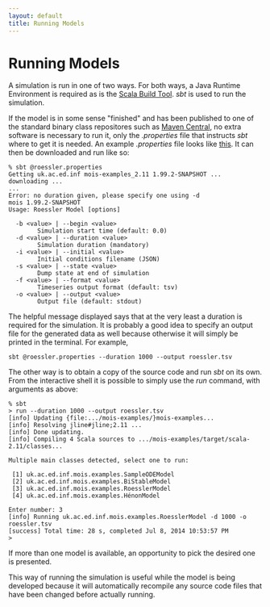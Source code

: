 ```yaml
---
layout: default
title: Running Models
---
```


Running Models
==============

A simulation is run in one of two ways. For both ways, a Java Runtime
Environment is required as is the 
[Scala Build Tool](http://www.scala-sbt.org). *sbt* is used to run the
simulation.

If the model is in some sense "finished" and has been published to
one of the standard binary class repositores such as 
[Maven Central](http://mvnrepository.com/), no extra software is
necessary to run it, only the *.properties* file that instructs
*sbt* where to get it is needed. An example *.properties* file
looks like
[this](https://github.com/edinburgh-rbm/mois-examples/blob/master/examples/roessler.properties).
It can then be downloaded and run like so:

~~~~~
% sbt @roessler.properties
Getting uk.ac.ed.inf mois-examples_2.11 1.99.2-SNAPSHOT ...
downloading ...
...
Error: no duration given, please specify one using -d
mois 1.99.2-SNAPSHOT
Usage: Roessler Model [options]

  -b <value> | --begin <value>
        Simulation start time (default: 0.0)
  -d <value> | --duration <value>
        Simulation duration (mandatory)
  -i <value> | --initial <value>
        Initial conditions filename (JSON)
  -s <value> | --state <value>
        Dump state at end of simulation
  -f <value> | --format <value>
        Timeseries output format (default: tsv)
  -o <value> | --output <value>
        Output file (default: stdout)
~~~~~

The helpful message displayed says that at the very least a duration
is required for the simulation. It is probably a good idea to specify
an output file for the generated data as well because otherwise it
will simply be printed in the terminal. For example,

~~~~~
sbt @roessler.properties --duration 1000 --output roessler.tsv
~~~~~

The other way is to obtain a copy of the source code and run *sbt* on
its own. From the interactive shell it is possible to simply use the
*run* command, with arguments as above:

~~~~~
% sbt
> run --duration 1000 --output roessler.tsv
[info] Updating {file:.../mois-examples/}mois-examples...
[info] Resolving jline#jline;2.11 ...
[info] Done updating.
[info] Compiling 4 Scala sources to .../mois-examples/target/scala-2.11/classes...

Multiple main classes detected, select one to run:

 [1] uk.ac.ed.inf.mois.examples.SampleODEModel
 [2] uk.ac.ed.inf.mois.examples.BiStableModel
 [3] uk.ac.ed.inf.mois.examples.RoesslerModel
 [4] uk.ac.ed.inf.mois.examples.HénonModel

Enter number: 3
[info] Running uk.ac.ed.inf.mois.examples.RoesslerModel -d 1000 -o roessler.tsv
[success] Total time: 28 s, completed Jul 8, 2014 10:53:57 PM
>
~~~~~

If more than one model is available, an opportunity to pick the
desired one is presented.

This way of running the simulation is useful while the model is being
developed because it will automatically recompile any source code
files that have been changed before actually running. 
